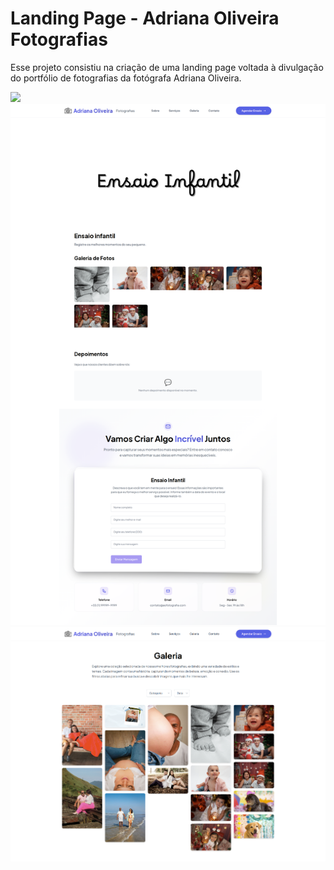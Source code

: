 # Landing Page - Adriana Oliveira Fotografias

Esse projeto consistiu na criação de uma landing page voltada à divulgação do portfólio de fotografias da fotógrafa Adriana Oliveira.

<img src="public/homepage.png" />
<img src="public/servicepage.png" />
<img src="public/gallery.png" />
